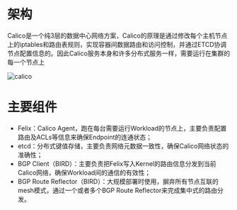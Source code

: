 

# 架构



Calico是一个纯3层的数据中心网络方案，Calico的原理是通过修改每个主机节点上的iptables和路由表规则，实现容器间数据路由和访问控制，并通过ETCD协调节点配置信息的。因此Calico服务本身和许多分布式服务一样，需要运行在集群的每一个节点上



![calico](/Users/chenjunkai/work/kubernetes-training/calico.assets/calico1.png)



# 主要组件



- Felix：Calico Agent，跑在每台需要运行Workload的节点上，主要负责配置路由及ACLs等信息来确保Endpoint的连通状态；
- etcd：分布式键值存储，主要负责网络元数据一致性，确保Calico网络状态的准确性；
- BGP Client（BIRD）：主要负责把Felix写入Kernel的路由信息分发到当前Calico网络，确保Workload间的通信的有效性；
- BGP Route Reflector（BIRD）：大规模部署时使用，摒弃所有节点互联的mesh模式，通过一个或者多个BGP Route Reflector来完成集中式的路由分发。